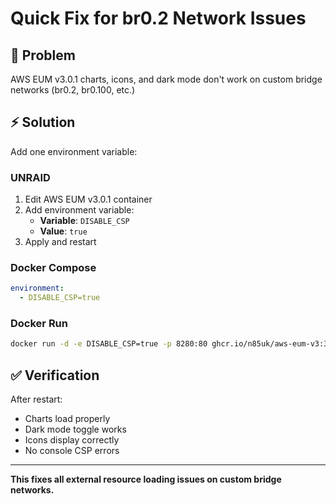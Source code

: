 # Quick Fix for br0.2 Network Issues

## 🚨 Problem
AWS EUM v3.0.1 charts, icons, and dark mode don't work on custom bridge networks (br0.2, br0.100, etc.)

## ⚡ Solution
Add one environment variable:

### UNRAID
1. Edit AWS EUM v3.0.1 container
2. Add environment variable:
   - **Variable**: `DISABLE_CSP`
   - **Value**: `true`
3. Apply and restart

### Docker Compose
```yaml
environment:
  - DISABLE_CSP=true
```

### Docker Run
```bash
docker run -d -e DISABLE_CSP=true -p 8280:80 ghcr.io/n85uk/aws-eum-v3:3.0.1
```

## ✅ Verification
After restart:
- Charts load properly
- Dark mode toggle works
- Icons display correctly
- No console CSP errors

---
**This fixes all external resource loading issues on custom bridge networks.**